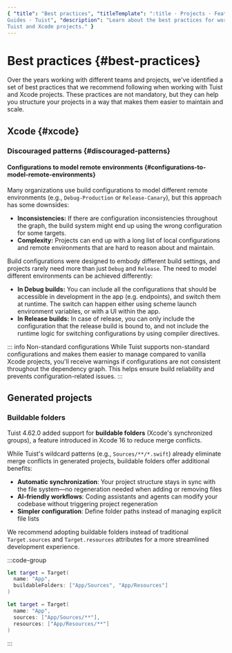 ```yaml
---
{ "title": "Best practices", "titleTemplate": ":title · Projects · Features ·
Guides · Tuist", "description": "Learn about the best practices for working with
Tuist and Xcode projects." }
---
```

# Best practices {#best-practices}

Over the years working with different teams and projects, we've identified a set
of best practices that we recommend following when working with Tuist and Xcode
projects. These practices are not mandatory, but they can help you structure
your projects in a way that makes them easier to maintain and scale.

## Xcode {#xcode}

### Discouraged patterns {#discouraged-patterns}

#### Configurations to model remote environments {#configurations-to-model-remote-environments}

Many organizations use build configurations to model different remote
environments (e.g., `Debug-Production` or `Release-Canary`), but this approach
has some downsides:

- **Inconsistencies:** If there are configuration inconsistencies throughout the
  graph, the build system might end up using the wrong configuration for some
  targets.
- **Complexity:** Projects can end up with a long list of local configurations
  and remote environments that are hard to reason about and maintain.

Build configurations were designed to embody different build settings, and
projects rarely need more than just `Debug` and `Release`. The need to model
different environments can be achieved differently:

- **In Debug builds:** You can include all the configurations that should be
  accessible in development in the app (e.g. endpoints), and switch them at
  runtime. The switch can happen either using scheme launch environment
  variables, or with a UI within the app.
- **In Release builds:** In case of release, you can only include the
  configuration that the release build is bound to, and not include the runtime
  logic for switching configurations by using compiler directives.

::: info Non-standard configurations While Tuist supports non-standard
configurations and makes them easier to manage compared to vanilla Xcode
projects, you'll receive warnings if configurations are not consistent
throughout the dependency graph. This helps ensure build reliability and
prevents configuration-related issues. :::

## Generated projects

### Buildable folders

Tuist 4.62.0 added support for **buildable folders** (Xcode's synchronized
groups), a feature introduced in Xcode 16 to reduce merge conflicts.

While Tuist's wildcard patterns (e.g., `Sources/**/*.swift`) already eliminate
merge conflicts in generated projects, buildable folders offer additional
benefits:

- **Automatic synchronization**: Your project structure stays in sync with the
  file system—no regeneration needed when adding or removing files
- **AI-friendly workflows**: Coding assistants and agents can modify your
  codebase without triggering project regeneration
- **Simpler configuration**: Define folder paths instead of managing explicit
  file lists

We recommend adopting buildable folders instead of traditional `Target.sources`
and `Target.resources` attributes for a more streamlined development experience.

:::code-group

```swift [With buildable folders]
let target = Target(
  name: "App",
  buildableFolders: ["App/Sources", "App/Resources"]
)
```

```swift [Without buildable folders]
let target = Target(
  name: "App",
  sources: ["App/Sources/**"],
  resources: ["App/Resources/**"]
)
```
:::
